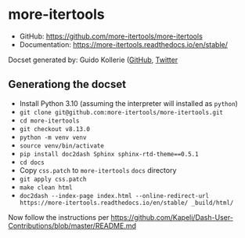# more-itertools

* GitHub: <https://github.com/more-itertools/more-itertools>
* Documentation: <https://more-itertools.readthedocs.io/en/stable/>

Docset generated by: 
Guido Kollerie ([GitHub](https://github.com/gkoller), [Twitter](https://twitter.com/guido_kollerie)

## Generationg the docset

* Install Python 3.10 (assuming the interpreter will installed as `python`)
* `git clone git@github.com:more-itertools/more-itertools.git`
* `cd more-itertools`
* `git checkout v8.13.0`
* `python -m venv venv`
* `source venv/bin/activate`
* `pip install doc2dash Sphinx sphinx-rtd-theme==0.5.1`
* `cd docs`
* Copy `css.patch` to `more-itertools` `docs` directory
* `git apply css.patch`
* `make clean html`
* `doc2dash --index-page index.html --online-redirect-url https://more-itertools.readthedocs.io/en/stable/ _build/html/`

Now follow the instructions per <https://github.com/Kapeli/Dash-User-Contributions/blob/master/README.md>


